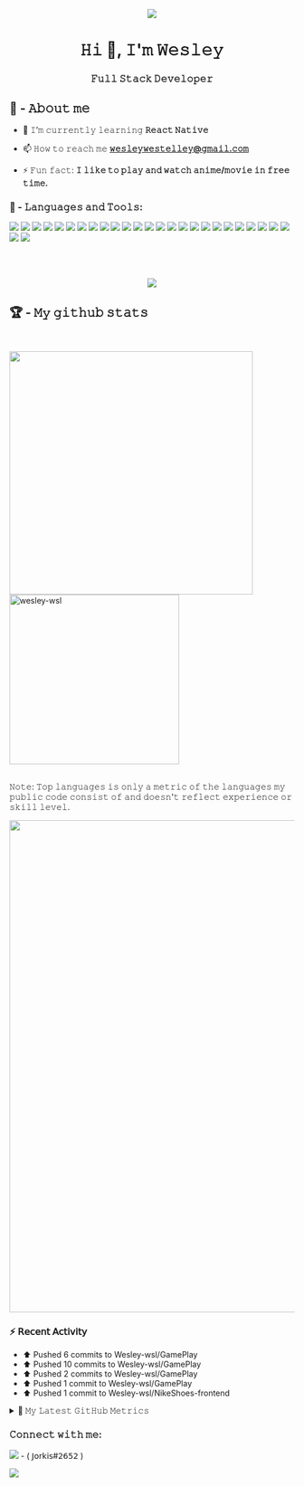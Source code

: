 <p align='center'> <img src='https://31.media.tumblr.com/e75a543e8951d83f8c34e190c0e11e21/tumblr_mp4tjzHQtc1re9sg9o1_500.gif' /> </p>

<h1 align="center">𝙷𝚒 👋, 𝙸'𝚖 𝚆𝚎𝚜𝚕𝚎𝚢</h1>
<h3 align="center">𝙵𝚞𝚕𝚕 𝚂𝚝𝚊𝚌𝚔 𝙳𝚎𝚟𝚎𝚕𝚘𝚙𝚎𝚛</h3>

## 📃 - 𝙰𝚋𝚘𝚞𝚝 𝚖𝚎

- 🌱 𝙸’𝚖 𝚌𝚞𝚛𝚛𝚎𝚗𝚝𝚕𝚢 𝚕𝚎𝚊𝚛𝚗𝚒𝚗𝚐 **𝚁𝚎𝚊𝚌𝚝 𝙽𝚊𝚝𝚒𝚟𝚎**

- 📫 𝙷𝚘𝚠 𝚝𝚘 𝚛𝚎𝚊𝚌𝚑 𝚖𝚎 **𝚠𝚎𝚜𝚕𝚎𝚢𝚠𝚎𝚜𝚝𝚎𝚕𝚕𝚎𝚢@𝚐𝚖𝚊𝚒𝚕.𝚌𝚘𝚖**

- ⚡ 𝙵𝚞𝚗 𝚏𝚊𝚌𝚝: **𝙸 𝚕𝚒𝚔𝚎 𝚝𝚘 𝚙𝚕𝚊𝚢 𝚊𝚗𝚍 𝚠𝚊𝚝𝚌𝚑 𝚊𝚗𝚒𝚖𝚎/𝚖𝚘𝚟𝚒𝚎 𝚒𝚗 𝚏𝚛𝚎𝚎 𝚝𝚒𝚖𝚎.**


### 🚀 - 𝙻𝚊𝚗𝚐𝚞𝚊𝚐𝚎𝚜 𝚊𝚗𝚍 𝚃𝚘𝚘𝚕𝚜:
<p align="left"> 
<img src="https://img.shields.io/badge/HTML5-000?style=for-the-badge&logo=html5&logoColor=70e000" />
<img src="https://img.shields.io/badge/CSS3-000?style=for-the-badge&logo=css3&logoColor=70e000" />
<img src="https://img.shields.io/badge/JavaScript-000?style=for-the-badge&logo=javascript&logoColor=70e000" />
<img src="https://img.shields.io/badge/TypeScript-000?style=for-the-badge&logo=typescript&logoColor=70e000" />
<img src="https://img.shields.io/badge/MongoDB-000?style=for-the-badge&logo=mongodb&logoColor=70e000" />
<img src="https://img.shields.io/badge/Node.js-000?style=for-the-badge&logo=nodedotjs&logoColor=70e000" />
<img src="https://img.shields.io/badge/Yarn-000?style=for-the-badge&logo=yarn&logoColor=70e000" />
<img src="https://img.shields.io/badge/Express.js-000?style=for-the-badge&logo=express&logoColor=70e000" />
<img src="https://img.shields.io/badge/Jest-000?style=for-the-badge&logo=jest&logoColor=70e000" />
<img src="https://img.shields.io/badge/React-000?style=for-the-badge&logo=react&logoColor=70e000" />  
<img src="https://img.shields.io/badge/Electron-000?style=for-the-badge&logo=electron&logoColor=70e000" />  
<img src="https://img.shields.io/badge/Bootstrap-000?style=for-the-badge&logo=bootstrap&logoColor=70e000" />  
<img src="https://img.shields.io/badge/GraphQl-000?style=for-the-badge&logo=graphql&logoColor=70e000" />  
<img src="https://img.shields.io/badge/next.js-000?style=for-the-badge&logo=nextdotjs&logoColor=70e000" />  
<img src="https://img.shields.io/badge/firebase-000?style=for-the-badge&logo=firebase&logoColor=70e000" />  
<img src="https://img.shields.io/badge/Insomnia-000?style=for-the-badge&logo=Insomnia&logoColor=70e000" />  
<img src="https://img.shields.io/badge/Cypress-000?style=for-the-badge&logo=cypress&logoColor=70e000" />  
<img src="https://img.shields.io/badge/Windows-000?style=for-the-badge&logo=windows&logoColor=70e000" />
<img src="https://img.shields.io/badge/Visual_Studio-000?style=for-the-badge&logo=visual%20studio&logoColor=70e000" />  
<img src="https://img.shields.io/badge/Figma-000?style=for-the-badge&logo=figma&logoColor=70e000" />  
<img src="https://img.shields.io/badge/Sass-000?style=for-the-badge&logo=sass&logoColor=70e000" />  
<img src="https://img.shields.io/badge/styled--components-000?style=for-the-badge&logo=styled-components&logoColor=70e000" />  
<img src="https://img.shields.io/badge/eslint-000?style=for-the-badge&logo=eslint&logoColor=70e000" />  
<img src="https://img.shields.io/badge/prettier-000?style=for-the-badge&logo=prettier&logoColor=70e000" />  
<img src="https://img.shields.io/badge/JWT-000?style=for-the-badge&logo=JSON%20web%20tokens&logoColor=70e000" />  
<img src="https://img.shields.io/badge/React_Native-000?style=for-the-badge&logo=react&logoColor=70e000" />   
<img src="https://img.shields.io/badge/Expo-000?style=for-the-badge&logo=expo&logoColor=70e000" />  
</p>


</br>
</br>


<p align='center'><img src='https://github-readme-streak-stats.herokuapp.com/?user=Wesley-wsl&theme=chartreuse-dark' /> </p>

## 🏆 - 𝙼𝚢 𝚐𝚒𝚝𝚑𝚞𝚋 𝚜𝚝𝚊𝚝𝚜

</br>

<a href="https://github.com/SubhamRaoniar28/github-readme-stats"><img align='left' width="430px" src='https://github-readme-stats.vercel.app/api?username=Wesley-wsl&show_icons=true&theme=chartreuse-dark&count_private=true'/></a>

<a href="https://github.com/SubhamRaoniar28/github-readme-stats"><img align="bottom" width="300px" src="https://github-readme-stats.vercel.app/api/top-langs?username=Wesley-wsl&show_icons=true&locale=en&layout=compact&theme=chartreuse-dark&count_private=true" alt="wesley-wsl"/></a>

<p> </br>𝙽𝚘𝚝𝚎: 𝚃𝚘𝚙 𝚕𝚊𝚗𝚐𝚞𝚊𝚐𝚎𝚜 𝚒𝚜 𝚘𝚗𝚕𝚢 𝚊 𝚖𝚎𝚝𝚛𝚒𝚌 𝚘𝚏 𝚝𝚑𝚎 𝚕𝚊𝚗𝚐𝚞𝚊𝚐𝚎𝚜 𝚖𝚢 𝚙𝚞𝚋𝚕𝚒𝚌 𝚌𝚘𝚍𝚎 𝚌𝚘𝚗𝚜𝚒𝚜𝚝 𝚘𝚏 𝚊𝚗𝚍 𝚍𝚘𝚎𝚜𝚗'𝚝 𝚛𝚎𝚏𝚕𝚎𝚌𝚝 𝚎𝚡𝚙𝚎𝚛𝚒𝚎𝚗𝚌𝚎 𝚘𝚛 𝚜𝚔𝚒𝚕𝚕 𝚕𝚎𝚟𝚎𝚕.</p>

<img src="https://activity-graph.herokuapp.com/graph?username=Wesley-wsl&theme=chartreuse-dark&line=17bf1a&point=70e000" width="870px" />

### :zap: 𝖱𝖾𝖼𝖾𝗇𝗍 𝖠𝖼𝗍𝗂𝗏𝗂𝗍𝗒

* ⬆️ Pushed 6 commits to Wesley-wsl/GamePlay
* ⬆️ Pushed 10 commits to Wesley-wsl/GamePlay
* ⬆️ Pushed 2 commits to Wesley-wsl/GamePlay
* ⬆️ Pushed 1 commit to Wesley-wsl/GamePlay
* ⬆️ Pushed 1 commit to Wesley-wsl/NikeShoes-frontend

<details>
  <summary>🔔 𝙼𝚢 𝙻𝚊𝚝𝚎𝚜𝚝 𝙶𝚒𝚝𝙷𝚞𝚋 𝙼𝚎𝚝𝚛𝚒𝚌𝚜</summary>

![Metrics](https://metrics.lecoq.io/Wesley-wsl)

</details>

<h3 align="left">𝙲𝚘𝚗𝚗𝚎𝚌𝚝 𝚠𝚒𝚝𝚑 𝚖𝚎:</h3>
<p align="left">
<img src="https://img.shields.io/badge/Jorkis2652-000?style=for-the-badge&logo=discord&logoColor=70e000" /> - ( 𝖩𝗈𝗋𝗄𝗂𝗌#𝟤𝟨𝟧𝟤 )
 </p>
 
 <p align="left">
<img src="https://img.shields.io/badge/wesleywestelley@gmail.com-000?style=for-the-badge&logo=gmail&logoColor=70e000" />
 </p>
